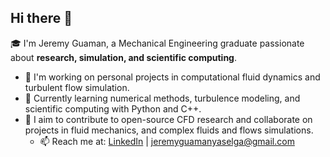 ## Hi there 👋

🎓 I'm Jeremy Guaman, a Mechanical Engineering graduate passionate about **research, simulation, and scientific computing**.  

- 🔭 I'm working on personal projects in computational fluid dynamics and turbulent flow simulation.  
- 🌱 Currently learning numerical methods, turbulence modeling, and scientific computing with Python and C++.  
- 🤝 I aim to contribute to open-source CFD research and collaborate on projects in fluid mechanics, and complex fluids and flows simulations.
  - 📫 Reach me at: [LinkedIn](https://www.linkedin.com/in/jeremy-guam%C3%A1n-b85ba72b2/) | jeremyguamanyaselga@gmail.com


<!--
**jeremy-mecheng/jeremy-mecheng** is a ✨ _special_ ✨ repository because its `README.md` (this file) appears on your GitHub profile.

Here are some ideas to get you started:

- 🔭 I’m currently working on ...
- 🌱 I’m currently learning ...
- 👯 I’m looking to collaborate on ...
- 🤔 I’m looking for help with ...
- 💬 Ask me about ...
- 📫 How to reach me: ...
- 😄 Pronouns: ...
- ⚡ Fun fact: ...
-->
